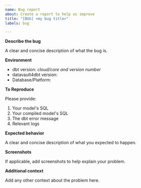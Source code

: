 ```yaml
---
name: Bug report
about: Create a report to help us improve
title: "[BUG] <my bug title>"
labels: bug

---
```


**Describe the bug**

A clear and concise description of what the bug is.

**Environment**

- dbt version: _cloud/core and version number_
- datavault4dbt version: 
- Database/Platform: 

**To Reproduce**

Please provide:
1. Your model's SQL
2. Your compiled model's SQL
3. The dbt error message
4. Relevant logs

**Expected behavior**

A clear and concise description of what you expected to happen.

**Screenshots**

If applicable, add screenshots to help explain your problem.

**Additional context**

Add any other context about the problem here.
